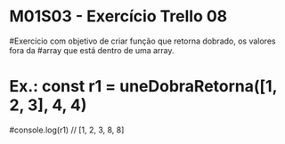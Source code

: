 # M01S03 - Exercício Trello 08

#Exercício com objetivo de criar função que retorna dobrado, os valores fora da #array que está dentro de uma array.

# Ex.: const r1 = uneDobraRetorna([1, 2, 3], 4, 4)

#console.log(r1) // [1, 2, 3, 8, 8]

#
